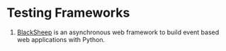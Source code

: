 # Testing Frameworks

1. [BlackSheep](https://github.com/Neoteroi/BlackSheep) is an asynchronous web framework to build event based web applications with Python.